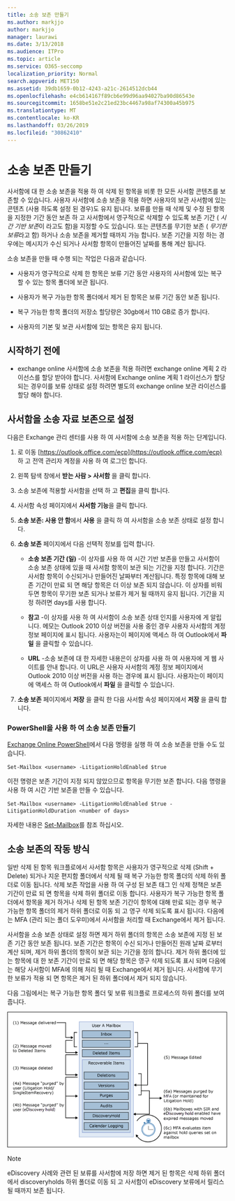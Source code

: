 ```yaml
---
title: 소송 보존 만들기
ms.author: markjjo
author: markjjo
manager: laurawi
ms.date: 3/13/2018
ms.audience: ITPro
ms.topic: article
ms.service: O365-seccomp
localization_priority: Normal
search.appverid: MET150
ms.assetid: 39db1659-0b12-4243-a21c-2614512dcb44
ms.openlocfilehash: e4cb614167f89cb6e99d96aa94027ba90d86543e
ms.sourcegitcommit: 1658be51e2c21ed23bc4467a98af74300a45b975
ms.translationtype: MT
ms.contentlocale: ko-KR
ms.lasthandoff: 03/26/2019
ms.locfileid: "30862410"
---
```

# <a name="create-a-litigation-hold"></a>소송 보존 만들기

사서함에 대 한 소송 보존을 적용 하 여 삭제 된 항목을 비롯 한 모든 사서함 콘텐츠를 보존할 수 있습니다. 사용자 사서함에 소송 보존을 적용 하면 사용자의 보관 사서함에 있는 콘텐츠 (사용 하도록 설정 된 경우)도 유지 됩니다. 보류를 만들 때 삭제 및 수정 된 항목을 지정한 기간 동안 보존 하 고 사서함에서 영구적으로 삭제할 수 있도록 보존 기간 ( *시간 기반 보존*이 라고도 함)을 지정할 수도 있습니다. 또는 콘텐츠를 무기한 보존 ( *무기한 보류*라고 함) 하거나 소송 보존을 제거할 때까지 가능 합니다. 보존 기간을 지정 하는 경우에는 메시지가 수신 되거나 사서함 항목이 만들어진 날짜를 통해 계산 됩니다. 
  
소송 보존을 만들 때 수행 되는 작업은 다음과 같습니다.
  
- 사용자가 영구적으로 삭제 한 항목은 보류 기간 동안 사용자의 사서함에 있는 복구할 수 있는 항목 폴더에 보관 됩니다.
    
- 사용자가 복구 가능한 항목 폴더에서 제거 된 항목은 보류 기간 동안 보존 됩니다.
    
- 복구 가능한 항목 폴더의 저장소 할당량은 30gb에서 110 GB로 증가 합니다.
    
- 사용자의 기본 및 보관 사서함에 있는 항목은 유지 됩니다.
    
## <a name="before-you-begin"></a>시작하기 전에

- exchange online 사서함에 소송 보존을 적용 하려면 exchange online 계획 2 라이선스를 할당 받아야 합니다. 사서함에 Exchange online 계획 1 라이선스가 할당 되는 경우이를 보류 상태로 설정 하려면 별도의 exchange online 보관 라이선스를 할당 해야 합니다.
    

## <a name="place-a-mailbox-on-litigation-hold"></a>사서함을 소송 자료 보존으로 설정

다음은 Exchange 관리 센터를 사용 하 여 사서함에 소송 보존을 적용 하는 단계입니다.

1. 로 이동 [https://outlook.office.com/ecp](https://outlook.office.com/ecp) 하 고 전역 관리자 계정을 사용 하 여 로그인 합니다.

2. 왼쪽 탐색 창에서 **받는 사람 > 사서함** 을 클릭 합니다.

3. 소송 보존에 적용할 사서함을 선택 하 고 **편집**을 클릭 합니다.

4. 사서함 속성 페이지에서 **사서함 기능**을 클릭 합니다.
    
5. **소송 보존: 사용 안 함**에서 **사용** 을 클릭 하 여 사서함을 소송 보존 상태로 설정 합니다.
    
6. **소송 보존** 페이지에서 다음 선택적 정보를 입력 합니다. 
    
    - **소송 보존 기간 (일)** -이 상자를 사용 하 여 시간 기반 보존을 만들고 사서함이 소송 보존 상태에 있을 때 사서함 항목이 보관 되는 기간을 지정 합니다. 기간은 사서함 항목이 수신되거나 만들어진 날짜부터 계산됩니다. 특정 항목에 대해 보존 기간이 만료 되 면 해당 항목은 더 이상 보존 되지 않습니다. 이 상자를 비워 두면 항목이 무기한 보존 되거나 보류가 제거 될 때까지 유지 됩니다. 기간을 지정 하려면 days를 사용 합니다.
    
    - **참고** -이 상자를 사용 하 여 사서함이 소송 보존 상태 인지를 사용자에 게 알립니다. 메모는 Outlook 2010 이상 버전을 사용 중인 경우 사용자 사서함의 계정 정보 페이지에 표시 됩니다. 사용자는이 페이지에 액세스 하 여 Outlook에서 **파일** 을 클릭할 수 있습니다.
    
    - **URL** -소송 보존에 대 한 자세한 내용은이 상자를 사용 하 여 사용자에 게 웹 사이트를 안내 합니다. 이 URL은 사용자 사서함의 계정 정보 페이지에서 Outlook 2010 이상 버전을 사용 하는 경우에 표시 됩니다. 사용자는이 페이지에 액세스 하 여 Outlook에서 **파일** 을 클릭할 수 있습니다.

7. **소송 보존** 페이지에서 **저장** 을 클릭 한 다음 사서함 속성 페이지에서 **저장** 을 클릭 합니다.

### <a name="create-a-litigation-hold-using-powershell"></a>PowerShell을 사용 하 여 소송 보존 만들기

[Exchange Online PowerShell](https://docs.microsoft.com/powershell/exchange/exchange-online/connect-to-exchange-online-powershell/connect-to-exchange-online-powershell)에서 다음 명령을 실행 하 여 소송 보존을 만들 수도 있습니다.

```
Set-Mailbox <username> -LitigationHoldEnabled $true
```

이전 명령은 보존 기간이 지정 되지 않았으므로 항목을 무기한 보존 합니다. 다음 명령을 사용 하 여 시간 기반 보존을 만들 수 있습니다.

```
Set-Mailbox <username> -LitigationHoldEnabled $true -LitigationHoldDuration <number of days>
```

자세한 내용은 [Set-Mailbox](https://docs.microsoft.com/en-us/powershell/module/exchange/mailboxes/set-mailbox)를 참조 하십시오.

## <a name="how-does-litigation-hold-work"></a>소송 보존의 작동 방식

일반 삭제 된 항목 워크플로에서 사서함 항목은 사용자가 영구적으로 삭제 (Shift + Delete) 되거나 지운 편지함 폴더에서 삭제 될 때 복구 가능한 항목 폴더의 삭제 하위 폴더로 이동 됩니다. 삭제 보존 작업을 사용 하 여 구성 된 보존 태그 인 삭제 정책은 보존 기간이 만료 되 면 항목을 삭제 하위 폴더로 이동 합니다. 사용자가 복구 가능한 항목 폴더에서 항목을 제거 하거나 삭제 된 항목 보존 기간이 항목에 대해 만료 되는 경우 복구 가능한 항목 폴더의 제거 하위 폴더로 이동 되 고 영구 삭제 되도록 표시 됩니다. 다음에는 MFA (관리 되는 폴더 도우미)에서 사서함을 처리할 때 Exchange에서 제거 됩니다.

사서함을 소송 보존 상태로 설정 하면 제거 하위 폴더의 항목은 소송 보존에 지정 된 보존 기간 동안 보존 됩니다. 보존 기간은 항목이 수신 되거나 만들어진 원래 날짜 로부터 계산 되며, 제거 하위 폴더의 항목이 보관 되는 기간을 정의 합니다. 제거 하위 폴더에 있는 항목에 대 한 보존 기간이 만료 되 면 해당 항목은 영구 삭제 되도록 표시 되며 다음에는 해당 사서함이 MFA에 의해 처리 될 때 Exchange에서 제거 됩니다. 사서함에 무기한 보류가 적용 되 면 항목은 제거 된 하위 폴더에서 제거 되지 않습니다.

다음 그림에서는 복구 가능한 항목 폴더 및 보류 워크플로 프로세스의 하위 폴더를 보여 줍니다.

![소송 보존 수명 주기](media/LitigationHoldLifeCycle.png)

> [!NOTE]
> eDiscovery 사례와 관련 된 보류를 사서함에 저장 하면 제거 된 항목은 삭제 하위 폴더에서 discoveryholds 하위 폴더로 이동 되 고 사서함이 eDiscovery 보류에서 릴리스될 때까지 보존 됩니다.
  